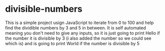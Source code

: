 # divisible-numbers
This is a simple project usign JavaScript to iterate from 0 to 100 and help find the dividible numbers by 3 and 5 in between.
It is self automated meaning you don't need to give any inputs, so it is just going to print Hello if the number it is divisible by 3
(i also added the number so we could see which is) and is going to print World if the number is divisible by 5 
